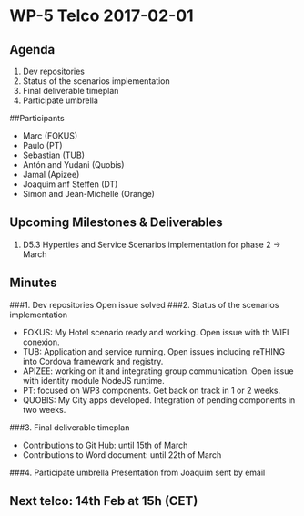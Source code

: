 # WP-5 Telco 2017-02-01

## Agenda
1. Dev repositories
2. Status of the scenarios implementation
3. Final deliverable timeplan
4. Participate umbrella

##Participants

* Marc (FOKUS)
* Paulo (PT)
* Sebastian (TUB)
* Antón and Yudani (Quobis)
* Jamal (Apizee)
* Joaquim anf Steffen (DT)
* Simon and Jean-Michelle (Orange)

## Upcoming Milestones & Deliverables
1. D5.3 Hyperties and Service Scenarios implementation for phase 2 -> March


## Minutes

###1. Dev repositories
Open issue solved
###2. Status of the scenarios implementation
* FOKUS: My Hotel scenario ready and working. Open issue with th WIFI conexion.
* TUB: Application and service running. Open issues including reTHING into Cordova framework and registry.
* APIZEE: working on it and integrating group communication. Open issue with identity module NodeJS runtime.
* PT: focused on WP3 components. Get back on track in 1 or 2 weeks. 
* QUOBIS: My City apps developed. Integration of pending components in two weeks.

###3. Final deliverable timeplan
* Contributions to Git Hub: until 15th of March 
* Contributions to Word document: until 22th of March 

###4. Participate umbrella
Presentation from Joaquim sent by email

## Next telco: 14th Feb at 15h (CET)
